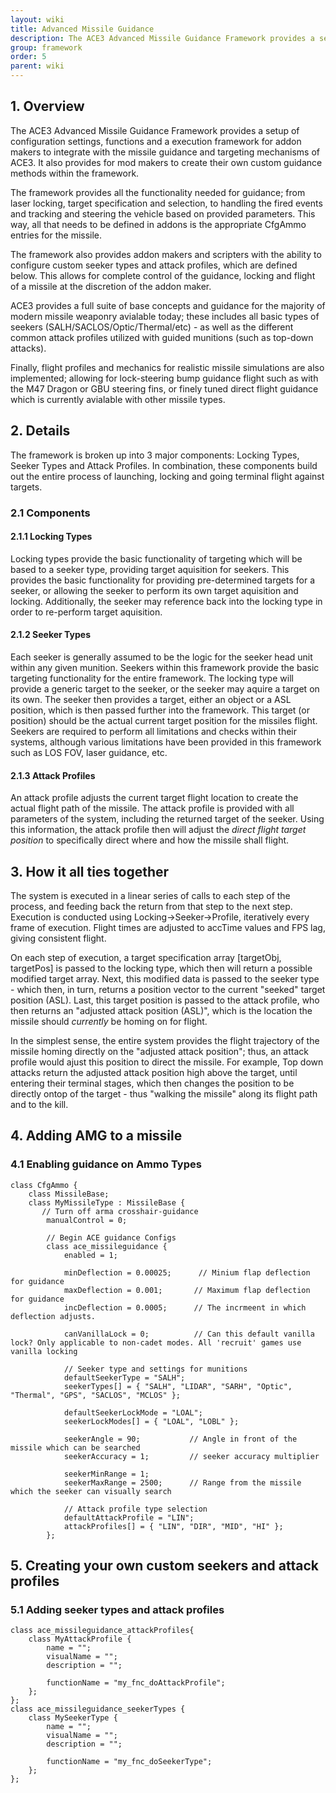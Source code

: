 ```yaml
---
layout: wiki
title: Advanced Missile Guidance 
description: The ACE3 Advanced Missile Guidance Framework provides a setup of configuration settings, functions and a execution framework for addon makers to integrate with the missile guidance and targeting mechanisms of ACE3.
group: framework
order: 5
parent: wiki
---
```


## 1. Overview

The ACE3 Advanced Missile Guidance Framework provides a setup of configuration settings, functions and a execution framework for addon makers to integrate with the missile guidance and targeting mechanisms of ACE3. It also provides for mod makers to create their own custom guidance methods within the framework.

The framework provides all the functionality needed for guidance; from laser locking, target specification and selection, to handling the fired events and tracking and steering the vehicle based on provided parameters. This way, all that needs to be defined in addons is the appropriate CfgAmmo entries for the missile. 

The framework also provides addon makers and scripters with the ability to configure custom seeker types and attack profiles, which are defined below. This allows for complete control of the guidance, locking and flight of a missile at the discretion of the addon maker.

ACE3 provides a full suite of base concepts and guidance for the majority of modern missile weaponry avialable today; these includes all basic types of seekers (SALH/SACLOS/Optic/Thermal/etc) - as well as the different common attack profiles utilized with guided munitions (such as top-down attacks).

Finally, flight profiles and mechanics for realistic missile simulations are also implemented; allowing for lock-steering bump guidance flight such as with the M47 Dragon or GBU steering fins, or finely tuned direct flight guidance which is currently avialable with other missile types.

## 2. Details

The framework is broken up into 3 major components: Locking Types, Seeker Types and Attack Profiles. In combination, these components build out the entire process of launching, locking and going terminal flight against targets.

### 2.1 Components

#### 2.1.1 Locking Types
Locking types provide the basic functionality of targeting which will be based to a seeker type, providing target aquisition for seekers. This provides the basic functionality for providing pre-determined targets for a seeker, or allowing the seeker to perform its own target aquisition and locking. Additionally, the seeker may reference back into the locking type in order to re-perform target aquisition. 

#### 2.1.2 Seeker Types
Each seeker is generally assumed to be the logic for the seeker head unit within any given munition. Seekers within this framework provide the basic targeting functionality for the entire framework. The locking type will provide a generic target to the seeker, or the seeker may aquire a target on its own. The seeker then provides a target, either an object or a ASL position, which is then passed further into the framework. This target (or position) should be the actual current target position for the missiles flight. Seekers are required to perform all limitations and checks within their systems, although various limitations have been provided in this framework such as LOS FOV, laser guidance, etc.

#### 2.1.3 Attack Profiles

An attack profile adjusts the current target flight location to create the actual flight path of the missile. The attack profile is provided with all parameters of the system, including the returned target of the seeker. Using this information, the attack profile then will adjust the *direct flight target position* to specifically direct where and how the missile shall flight. 

## 3. How it all ties together

The system is executed in a linear series of calls to each step of the process, and feeding back the return from that step to the next step. Execution is conducted using Locking->Seeker->Profile, iteratively every frame of execution. Flight times are adjusted to accTime values and FPS lag, giving consistent flight. 

On each step of execution, a target specification array [targetObj, targetPos] is passed to the locking type, which then will return a possible modified target array. Next, this modified data is passed to the seeker type - which then, in turn, returns a position vector to the current "seeked" target position (ASL). Last, this target position is passed to the attack profile, who then returns an "adjusted attack position (ASL)", which is the location the missile should *currently* be homing on for flight.

In the simplest sense, the entire system provides the flight trajectory of the missile homing directly on the "adjusted attack position"; thus, an attack profile would ajust this position to direct the missile.  For example, Top down attacks return the adjusted attack position high above the target, until entering their terminal stages, which then changes the position to be directly ontop of the target - thus "walking the missile" along its flight path and to the kill.

## 4. Adding AMG to a missile

### 4.1 Enabling guidance on Ammo Types
```
class CfgAmmo {
    class MissileBase;
    class MyMissileType : MissileBase {
       // Turn off arma crosshair-guidance
        manualControl = 0;
       
        // Begin ACE guidance Configs
        class ace_missileguidance {
            enabled = 1;
            
            minDeflection = 0.00025;      // Minium flap deflection for guidance
            maxDeflection = 0.001;       // Maximum flap deflection for guidance
            incDeflection = 0.0005;      // The incrmeent in which deflection adjusts.
            
            canVanillaLock = 0;          // Can this default vanilla lock? Only applicable to non-cadet modes. All 'recruit' games use vanilla locking
            
            // Seeker type and settings for munitions
            defaultSeekerType = "SALH";
            seekerTypes[] = { "SALH", "LIDAR", "SARH", "Optic", "Thermal", "GPS", "SACLOS", "MCLOS" };  
           
            defaultSeekerLockMode = "LOAL";
            seekerLockModes[] = { "LOAL", "LOBL" }; 
            
            seekerAngle = 90;           // Angle in front of the missile which can be searched
            seekerAccuracy = 1;         // seeker accuracy multiplier
            
            seekerMinRange = 1;
            seekerMaxRange = 2500;      // Range from the missile which the seeker can visually search
            
            // Attack profile type selection
            defaultAttackProfile = "LIN";
            attackProfiles[] = { "LIN", "DIR", "MID", "HI" };
        };
```

## 5. Creating your own custom seekers and attack profiles

### 5.1 Adding seeker types and attack profiles

```
class ace_missileguidance_attackProfiles{
    class MyAttackProfile {
        name = "";
        visualName = "";
        description = "";
        
        functionName = "my_fnc_doAttackProfile";
    };
};
class ace_missileguidance_seekerTypes {
    class MySeekerType {
        name = "";
        visualName = "";
        description = "";
        
        functionName = "my_fnc_doSeekerType";
    };
};
```
